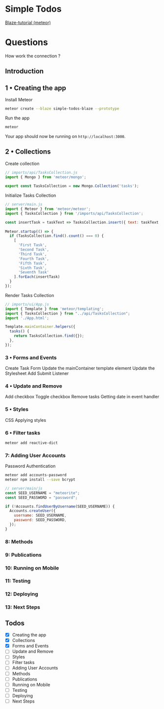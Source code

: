 # Simple Todos
[Blaze-tutorial (meteor)](https://blaze-tutorial.meteor.com/simple-todos/)
# Questions
How work the connection ?

## Introduction
## 1 • Creating the app
Install Meteor
```sh
meteor create --blaze simple-todos-blaze --prototype
```
Run the app
```sh
meteor
```
Your app should now be running on `http://localhost:3000`.
## 2 • Collections
Create collection
```javascript
// imports/api/TasksCollection.js
import { Mongo } from 'meteor/mongo';
 
export const TasksCollection = new Mongo.Collection('tasks');
```
Initialize Tasks Collection
```javascript
// server/main.js
import { Meteor } from 'meteor/meteor';
import { TasksCollection } from '/imports/api/TasksCollection';

const insertTask = taskText => TasksCollection.insert({ text: taskText });
 
Meteor.startup(() => {
  if (TasksCollection.find().count() === 0) {
    [
      'First Task',
      'Second Task',
      'Third Task',
      'Fourth Task',
      'Fifth Task',
      'Sixth Task',
      'Seventh Task'
    ].forEach(insertTask)
  }
});
```
Render Tasks Collection
```javascript
// imports/ui/App.js
import { Template } from 'meteor/templating';
import { TasksCollection } from "../api/TasksCollection";
import './App.html';

Template.mainContainer.helpers({
  tasks() {
    return TasksCollection.find({});
  },
});
```

### 3 • Forms and Events
Create Task Form
Update the mainContainer template element
Update the Stylesheet
Add Submit Listener

### 4 • Update and Remove
Add checkbox
Toggle checkbox
Remove tasks
Getting date in event handler

### 5 • Styles
CSS
Applying styles

### 6 • Filter tasks
```sh
meteor add reactive-dict
```

### 7: Adding User Accounts
Password Authentication
```sh
meteor add accounts-password
meteor npm install --save bcrypt
```

```javascript
// server/main/js
const SEED_USERNAME = "meteorite";
const SEED_PASSWORD = "password";

if (!Accounts.findUserByUsername(SEED_USERNAME)) {
  Accounts.createUser({
    username: SEED_USERNAME,
    password: SEED_PASSWORD,
  });
}
```


### 8: Methods
### 9: Publications
### 10: Running on Mobile
### 11: Testing
### 12: Deploying
### 13: Next Steps

## Todos
- [x] Creating the app
- [x] Collections
- [x] Forms and Events
- [ ] Update and Remove
- [ ] Styles
- [ ] Filter tasks
- [ ] Adding User Accounts
- [ ] Methods
- [ ] Publications
- [ ] Running on Mobile
- [ ] Testing
- [ ] Deploying
- [ ] Next Steps